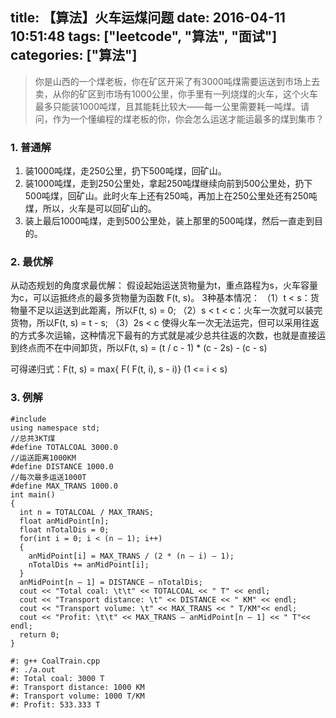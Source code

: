 title: 【算法】火车运煤问题
date: 2016-04-11 10:51:48
tags: ["leetcode", "算法", "面试"]
categories: ["算法"]
---
> 你是山西的一个煤老板，你在矿区开采了有3000吨煤需要运送到市场上去卖，从你的矿区到市场有1000公里，你手里有一列烧煤的火车，这个火车最多只能装1000吨煤，且其能耗比较大——每一公里需要耗一吨煤。请问，作为一个懂编程的煤老板的你，你会怎么运送才能运最多的煤到集市？

<!-- more -->

### 1. 普通解

1. 装1000吨煤，走250公里，扔下500吨煤，回矿山。
2. 装1000吨煤，走到250公里处，拿起250吨煤继续向前到500公里处，扔下500吨煤，回矿山。此时火车上还有250吨，再加上在250公里处还有250吨煤，所以，火车是可以回矿山的。
3. 装上最后1000吨煤，走到500公里处，装上那里的500吨煤，然后一直走到目的。

### 2. 最优解

从动态规划的角度求最优解：
假设起始运送货物量为t，重点路程为s，火车容量为c，可以运抵终点的最多货物量为函数 F(t, s)。
3种基本情况：
（1）t < s：货物量不足以运送到此距离，所以F(t, s) = 0;
（2）s < t < c：火车一次就可以装完货物，所以F(t, s) = t - s;
（3）2s < c 使得火车一次无法运完，但可以采用往返的方式多次运输，这种情况下最有的方式就是减少总共往返的次数，也就是直接运到终点而不在中间卸货，所以F(t, s) = (t / c - 1) * (c - 2s) - (c - s)

可得递归式：F(t, s) = max{ F( F(t, i), s - i)}  (1 <= i < s)

### 3. 例解

```
#include
using namespace std;
//总共3KT煤
#define TOTALCOAL 3000.0
//运送距离1000KM
#define DISTANCE 1000.0
//每次最多运送1000T
#define MAX_TRANS 1000.0
int main()
{
  int n = TOTALCOAL / MAX_TRANS;
  float anMidPoint[n];
  float nTotalDis = 0;
  for(int i = 0; i < (n – 1); i++)
  {
    anMidPoint[i] = MAX_TRANS / (2 * (n – i) – 1);
    nTotalDis += anMidPoint[i];
  }
  anMidPoint[n – 1] = DISTANCE – nTotalDis;
  cout << "Total coal: \t\t" << TOTALCOAL << " T" << endl;
  cout << "Transport distance: \t" << DISTANCE << " KM" << endl;
  cout << "Transport volume: \t" << MAX_TRANS << " T/KM"<< endl;
  cout << "Profit: \t\t" << MAX_TRANS – anMidPoint[n – 1] << " T"<< endl;
  return 0;
}

#: g++ CoalTrain.cpp
#: ./a.out
#: Total coal: 3000 T
#: Transport distance: 1000 KM
#: Transport volume: 1000 T/KM
#: Profit: 533.333 T
```
